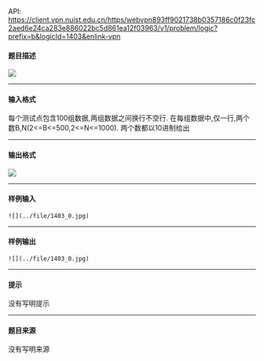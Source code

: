 API: https://client.vpn.nuist.edu.cn/https/webvpn893ff9021738b0357186c0f23fc2aed6e24ca283e886022bc5d861ea12f03963/v1/problem/logic?prefix=b&logicId=1403&enlink-vpn

#### 题目描述

![](../file/1403_0.jpg)

---

#### 输入格式

每个测试点包含100组数据,两组数据之间换行不空行. 在每组数据中,仅一行,两个数B,N(2<=B<=500,2<=N<=1000). 两个数都以10进制给出

---

#### 输出格式

![](../file/1403_0.jpg)

---

#### 样例输入
```
![](../file/1403_0.jpg)

```

---

#### 样例输出
```
![](../file/1403_0.jpg)

```

---

#### 提示

没有写明提示

---

#### 题目来源

没有写明来源